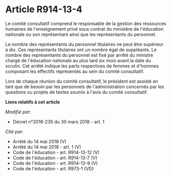 # Article R914-13-4

Le comité consultatif comprend le responsable de la gestion des ressources humaines de l'enseignement privé sous contrat du
ministère de l'éducation nationale ou son représentant ainsi que les représentants du personnel.

Le nombre des représentants du personnel titulaires ne peut être supérieur à dix. Ces représentants titulaires ont un nombre
égal de suppléants. Le nombre des représentants du personnel est fixé par arrêté du ministre chargé de l'éducation nationale
au plus tard six mois avant la date du scrutin. Cet arrêté indique les parts respectives de femmes et d'hommes composant les
effectifs représentés au sein du comité consultatif.

Lors de chaque réunion du comité consultatif, le président est assisté en tant que de besoin par les personnels de
l'administration concernés par les questions ou projets de textes soumis à l'avis du comité consultatif.

**Liens relatifs à cet article**

_Modifié par_:

  - Décret n°2018-235 du 30 mars 2018 - art. 1

_Cité par_:

  - Arrêté du 14 mai 2018 (V)
  - Arrêté du 14 mai 2018 - art. 1 (V)
  - Code de l'éducation - art. R914-13-12 (V)
  - Code de l'éducation - art. R914-13-7 (V)
  - Code de l'éducation - art. R914-13-9 (V)
  - Code de l'éducation - art. R973-1 (VD)
